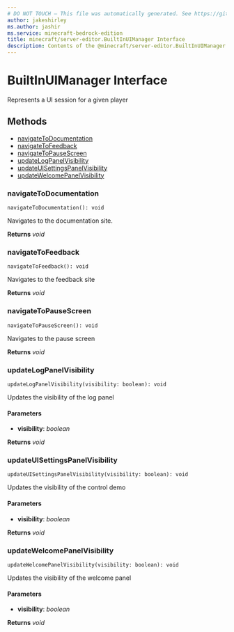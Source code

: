 ```yaml
---
# DO NOT TOUCH — This file was automatically generated. See https://github.com/mojang/minecraftapidocsgenerator to modify descriptions, examples, etc.
author: jakeshirley
ms.author: jashir
ms.service: minecraft-bedrock-edition
title: minecraft/server-editor.BuiltInUIManager Interface
description: Contents of the @minecraft/server-editor.BuiltInUIManager class.
---
```

# BuiltInUIManager Interface

Represents a UI session for a given player

## Methods
- [navigateToDocumentation](#navigatetodocumentation)
- [navigateToFeedback](#navigatetofeedback)
- [navigateToPauseScreen](#navigatetopausescreen)
- [updateLogPanelVisibility](#updatelogpanelvisibility)
- [updateUISettingsPanelVisibility](#updateuisettingspanelvisibility)
- [updateWelcomePanelVisibility](#updatewelcomepanelvisibility)

### **navigateToDocumentation**
`
navigateToDocumentation(): void
`

Navigates to the documentation site.

**Returns** *void*

### **navigateToFeedback**
`
navigateToFeedback(): void
`

Navigates to the feedback site

**Returns** *void*

### **navigateToPauseScreen**
`
navigateToPauseScreen(): void
`

Navigates to the pause screen

**Returns** *void*

### **updateLogPanelVisibility**
`
updateLogPanelVisibility(visibility: boolean): void
`

Updates the visibility of the log panel

#### **Parameters**
- **visibility**: *boolean*

**Returns** *void*

### **updateUISettingsPanelVisibility**
`
updateUISettingsPanelVisibility(visibility: boolean): void
`

Updates the visibility of the control demo

#### **Parameters**
- **visibility**: *boolean*

**Returns** *void*

### **updateWelcomePanelVisibility**
`
updateWelcomePanelVisibility(visibility: boolean): void
`

Updates the visibility of the welcome panel

#### **Parameters**
- **visibility**: *boolean*

**Returns** *void*
